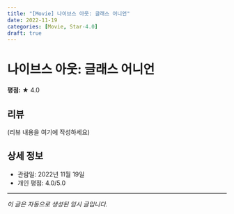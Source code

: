 ```yaml
---
title: "[Movie] 나이브스 아웃: 글래스 어니언"
date: 2022-11-19
categories: [Movie, Star-4.0]
draft: true
---
```


# 나이브스 아웃: 글래스 어니언

**평점:** ★ 4.0

## 리뷰

(리뷰 내용을 여기에 작성하세요)

## 상세 정보

- 관람일: 2022년 11월 19일
- 개인 평점: 4.0/5.0

---

*이 글은 자동으로 생성된 임시 글입니다.*
